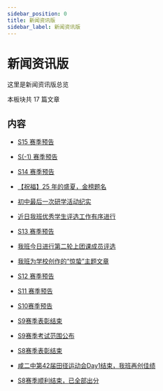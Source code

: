 ```yaml
---
sidebar_position: 0
title: 新闻资讯版
sidebar_label: 新闻资讯版
---
```


# 新闻资讯版

这里是新闻资讯版总览

本板块共 $17$ 篇文章

## 内容

- [S15 赛季预告](https://blog.csdn.net/haoguoruipython/article/details/148668444)

- [S(-1) 赛季预告](https://blog.csdn.net/haoguoruipython/article/details/148667593)

- [S14 赛季预告](https://blog.csdn.net/haoguoruipython/article/details/148667291)

- [【祝福】25 年的盛夏，金榜题名](https://blog.csdn.net/haoguoruipython/article/details/148482715)

- [初中最后一次研学活动纪实](https://blog.csdn.net/haoguoruipython/article/details/147676675)

- [近日我班优秀学生评选工作有序进行](https://blog.csdn.net/haoguoruipython/article/details/147031310)

- [S13 赛季预告](https://blog.csdn.net/haoguoruipython/article/details/146723324)

- [我班今日进行第二轮上团课成员评选](https://blog.csdn.net/haoguoruipython/article/details/146165723)

- [我班为学校创作的“惊蛰”主题文章](https://blog.csdn.net/haoguoruipython/article/details/146130035)

- [S12 赛季预告](https://blog.csdn.net/haoguoruipython/article/details/145889431)

- [S11 赛季预告](https://blog.csdn.net/haoguoruipython/article/details/145633500)

- [S10赛季预告](https://blog.csdn.net/haoguoruipython/article/details/145627074)

- [S9赛季表彰结束](https://blog.csdn.net/haoguoruipython/article/details/145607803)

- [S9赛季考试范围公布](https://blog.csdn.net/haoguoruipython/article/details/145585667)

- [S8赛季表彰结束](https://blog.csdn.net/haoguoruipython/article/details/145584373)

- [咸二中第$42$届田径运动会Day$1$结束，我班再创佳绩](https://blog.csdn.net/haoguoruipython/article/details/145559473)

- [S8赛季顺利结束，已全部出分](https://blog.csdn.net/haoguoruipython/article/details/145538592)